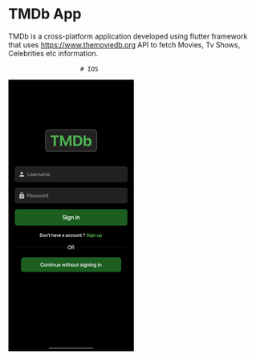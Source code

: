# TMDb App

TMDb is a cross-platform application developed using flutter framework that uses https://www.themoviedb.org API 
to fetch Movies, Tv Shows, Celebrities etc information.


                        
                        # IOS
                        
<img src="Images/iOS/1.png" width="250">
